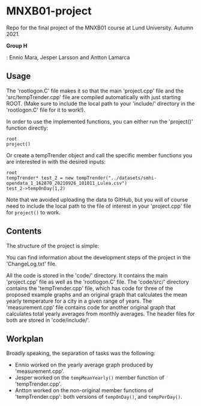 # MNXB01-project
Repo for the final project of the MNXB01 course at Lund University. Autumn 2021.

**Group H**

: Ennio Mara, Jesper Larsson and Antton Lamarca

## Usage

The 'rootlogon.C' file makes it so that the main 'project.cpp' file and the 'src/tempTrender.cpp' file
are compiled automatically with just starting ROOT.
(Make sure to include the local path to your 'include/' directory in the 'rootlogon.C' file for it to work!).

In order to use the implemented functions, you can either run the 'project()' function directly:

    root
    project()

Or create a tempTrender object and call the specific member functions you are interested in with the desired inputs:

    root
    tempTrender* test_2 = new tempTrender("../datasets/smhi-opendata_1_162870_20210926_101011_Lulea.csv")
    test_2->tempOnDay(1,2)

Note that we avoided uploading the data to GitHub, but you will of course need to include the local path to the file of interest in your 'project.cpp' file for ``` project() ``` to work.

## Contents

The structure of the project is simple:

You can find information about the development steps of the project in the 'ChangeLog.txt' file.

All the code is stored in the 'code/' directory. It contains the main 'project.cpp' file as well as the 'rootlogon.C' file.
The 'code/src/' directory contains the 'tempTrender.cpp' file, which has code for three of the proposed example graphs and an original graph that calculates the mean yearly temperature for a city in a given range of years.
The 'measurement.cpp' file contains code for another original graph that calculates total yearly averages from monthly averages.
The header files for both are stored in 'code/include/'.

## Workplan

Broadly speaking, the separation of tasks was the following:
* Ennio worked on the yearly average graph produced by 'measurement.cpp'.
* Jesper worked on the ``` tempMeanYearly() ``` member function of 'tempTrender.cpp'.
* Antton worked on the non-original member functions of 'tempTrender.cpp': both versions of ``` tempOnDay() ```, and ``` tempPerDay() ```.
